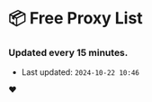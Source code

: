 # :package: Free Proxy List
### Updated every 15 minutes.

- Last updated: `2024-10-22 10:46`

:heart:
